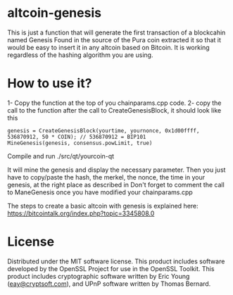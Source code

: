 # altcoin-genesis
This is just a function that will generate the first transaction of a blockcahin named Genesis
Found in the source of the Pura coin extracted it so that it would be easy to insert it in any altcoin based on Bitcoin.
It is working regardless of the hashing algorithm you are using.

<h1>How to use it?</h1>

1- Copy the function at the top of you chainparams.cpp code.
2- copy the call to the function after the call to CreateGenesisBlock, it should look like this

```
genesis = CreateGenesisBlock(yourtime, yournonce, 0x1d00ffff, 536870912, 50 * COIN); // 536870912 = BIP101
MineGenesis(genesis, consensus.powLimit, true) 
```

Compile and run ./src/qt/yourcoin-qt

It will mine the genesis and display the necessary parameter.
Then you just have to copy/paste the hash, the merkel, the nonce, the time in your genesis, at the right place as described in
Don't forget to comment the call to ManeGenesis once you have modified your chainparams.cpp

The steps to create a basic altcoin with genesis is explained here: https://bitcointalk.org/index.php?topic=3345808.0

<h1>License</h1>

Distributed under the MIT software license. This product includes software developed by the OpenSSL Project for use in the OpenSSL Toolkit. This product includes cryptographic software written by Eric Young (eay@cryptsoft.com), and UPnP software written by Thomas Bernard.
